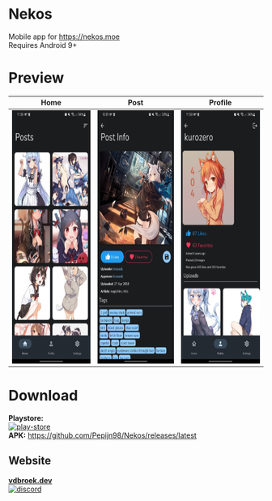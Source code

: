 # Nekos
Mobile app for https://nekos.moe \
Requires Android 9+

# Preview
Home | Post | Profile
:-:|:-:|:-:
|<img height="500px" src="assets/preview-home.jpg">|<img height="500px" src="assets/preview-post.jpg">|<img height="500px" src="assets/preview-profile.jpg">

# Download
**Playstore:** \
[![play-store][playstore]](https://play.google.com/store/apps/details?id=dev.vdbroek.nekos) \
**APK:** https://github.com/Pepijn98/Nekos/releases/latest

## Website
**[vdbroek.dev](https://vdbroek.dev)** \
[![discord](https://discordapp.com/api/v6/guilds/240059867744698368/widget.png?style=banner2)](https://discord.gg/qqtrrMj)

[playstore]: https://b.catgirlsare.sexy/3lTD.png
